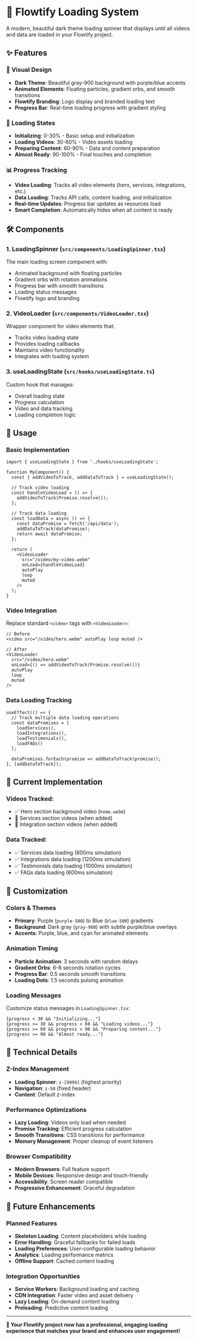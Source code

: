 # 🚀 Flowtify Loading System

A modern, beautiful dark theme loading spinner that displays until all videos and data are loaded in your Flowtify project.

## ✨ Features

### 🎨 **Visual Design**
- **Dark Theme**: Beautiful gray-900 background with purple/blue accents
- **Animated Elements**: Floating particles, gradient orbs, and smooth transitions
- **Flowtify Branding**: Logo display and branded loading text
- **Progress Bar**: Real-time loading progress with gradient styling

### 🔄 **Loading States**
- **Initializing**: 0-30% - Basic setup and initialization
- **Loading Videos**: 30-60% - Video assets loading
- **Preparing Content**: 60-90% - Data and content preparation
- **Almost Ready**: 90-100% - Final touches and completion

### 📊 **Progress Tracking**
- **Video Loading**: Tracks all video elements (hero, services, integrations, etc.)
- **Data Loading**: Tracks API calls, content loading, and initialization
- **Real-time Updates**: Progress bar updates as resources load
- **Smart Completion**: Automatically hides when all content is ready

## 🛠️ Components

### 1. **LoadingSpinner** (`src/components/LoadingSpinner.tsx`)
The main loading screen component with:
- Animated background with floating particles
- Gradient orbs with rotation animations
- Progress bar with smooth transitions
- Loading status messages
- Flowtify logo and branding

### 2. **VideoLoader** (`src/components/VideoLoader.tsx`)
Wrapper component for video elements that:
- Tracks video loading state
- Provides loading callbacks
- Maintains video functionality
- Integrates with loading system

### 3. **useLoadingState** (`src/hooks/useLoadingState.ts`)
Custom hook that manages:
- Overall loading state
- Progress calculation
- Video and data tracking
- Loading completion logic

## 🚀 Usage

### **Basic Implementation**

```tsx
import { useLoadingState } from './hooks/useLoadingState';

function MyComponent() {
  const { addVideoToTrack, addDataToTrack } = useLoadingState();
  
  // Track video loading
  const handleVideoLoad = () => {
    addVideoToTrack(Promise.resolve());
  };
  
  // Track data loading
  const loadData = async () => {
    const dataPromise = fetch('/api/data');
    addDataToTrack(dataPromise);
    return await dataPromise;
  };
  
  return (
    <VideoLoader
      src="/video/my-video.webm"
      onLoad={handleVideoLoad}
      autoPlay
      loop
      muted
    />
  );
}
```

### **Video Integration**

Replace standard `<video>` tags with `<VideoLoader>`:

```tsx
// Before
<video src="/video/hero.webm" autoPlay loop muted />

// After
<VideoLoader
  src="/video/hero.webm"
  onLoad={() => addVideoToTrack(Promise.resolve())}
  autoPlay
  loop
  muted
/>
```

### **Data Loading Tracking**

```tsx
useEffect(() => {
  // Track multiple data loading operations
  const dataPromises = [
    loadServices(),
    loadIntegrations(),
    loadTestimonials(),
    loadFAQs()
  ];
  
  dataPromises.forEach(promise => addDataToTrack(promise));
}, [addDataToTrack]);
```

## 🎯 **Current Implementation**

### **Videos Tracked:**
- ✅ Hero section background video (`home.webm`)
- 🔄 Services section videos (when added)
- 🔄 Integration section videos (when added)

### **Data Tracked:**
- ✅ Services data loading (800ms simulation)
- ✅ Integrations data loading (1200ms simulation)
- ✅ Testimonials data loading (1000ms simulation)
- ✅ FAQs data loading (600ms simulation)

## 🎨 **Customization**

### **Colors & Themes**
- **Primary**: Purple (`purple-500`) to Blue (`blue-500`) gradients
- **Background**: Dark gray (`gray-900`) with subtle purple/blue overlays
- **Accents**: Purple, blue, and cyan for animated elements

### **Animation Timing**
- **Particle Animation**: 3 seconds with random delays
- **Gradient Orbs**: 6-8 seconds rotation cycles
- **Progress Bar**: 0.5 seconds smooth transitions
- **Loading Dots**: 1.5 seconds pulsing animation

### **Loading Messages**
Customize status messages in `LoadingSpinner.tsx`:
```tsx
{progress < 30 && "Initializing..."}
{progress >= 30 && progress < 60 && "Loading videos..."}
{progress >= 60 && progress < 90 && "Preparing content..."}
{progress >= 90 && "Almost ready..."}
```

## 🔧 **Technical Details**

### **Z-Index Management**
- **Loading Spinner**: `z-[9999]` (highest priority)
- **Navigation**: `z-50` (fixed header)
- **Content**: Default z-index

### **Performance Optimizations**
- **Lazy Loading**: Videos only load when needed
- **Promise Tracking**: Efficient progress calculation
- **Smooth Transitions**: CSS transitions for performance
- **Memory Management**: Proper cleanup of event listeners

### **Browser Compatibility**
- **Modern Browsers**: Full feature support
- **Mobile Devices**: Responsive design and touch-friendly
- **Accessibility**: Screen reader compatible
- **Progressive Enhancement**: Graceful degradation

## 🚀 **Future Enhancements**

### **Planned Features**
- **Skeleton Loading**: Content placeholders while loading
- **Error Handling**: Graceful fallbacks for failed loads
- **Loading Preferences**: User-configurable loading behavior
- **Analytics**: Loading performance metrics
- **Offline Support**: Cached content loading

### **Integration Opportunities**
- **Service Workers**: Background loading and caching
- **CDN Integration**: Faster video and asset delivery
- **Lazy Loading**: On-demand content loading
- **Preloading**: Predictive content loading

---

**🎉 Your Flowtify project now has a professional, engaging loading experience that matches your brand and enhances user engagement!** 